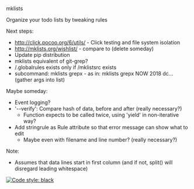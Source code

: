 mklists

Organize your todo lists by tweaking rules

Next steps:
* http://click.pocoo.org/6/utils/ - Click testing and file system isolation
* http://mklists.org/wishlist/ - compare to (delete someday)
* Update pip distribution
* mklists equivalent of git-grep?
* /.globalrules exists only if /mklistsrc exists
* subcommand: mklists grepx - as in: mklists grepx NOW 2018 dc... (gather args into list)

Maybe someday:
* Event logging?
* '--verify': Compare hash of data, before and after (really necessary?)
  * Function expects to be called twice, using 'yield' in non-iterative way?
* Add stringrule as Rule attribute so that error message can show what to edit
  * Maybe even with filename and line number? (really necessary?)

Note:
* Assumes that data lines start in first column (and if not, split() will
  disregard leading whitespace)

[![Code style: black](https://img.shields.io/badge/code%20style-black-000000.svg)](https://github.com/ambv/black)

